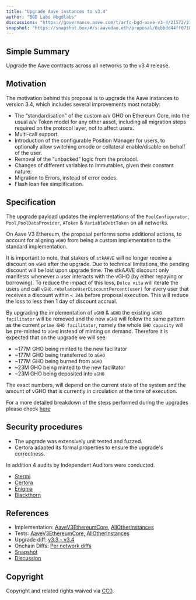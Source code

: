 ```yaml
---
title: "Upgrade Aave instances to v3.4"
author: "BGD Labs @bgdlabs"
discussions: "https://governance.aave.com/t/arfc-bgd-aave-v3-4/21572/21"
snapshot: "https://snapshot.box/#/s:aavedao.eth/proposal/0xbbdd44ff07184dc17b9215414f5bb747a48c19e699c7505df35a7e1ca54e9da6"
---
```


## Simple Summary

Upgrade the Aave contracts across all networks to the v3.4 release.

## Motivation

The motivation behind this proposal is to upgrade the Aave instances to version 3.4, which includes several improvements most notably:

- The “standardisation” of the custom a/v GHO on Ethereum Core, into the usual a/v Token model for any other asset, including all migration steps required on the protocol layer, not to affect users.
- Multi-call support.
- Introduction of the configurable Position Manager for users, to optionally allow switching emode or collateral enable/disable on behalf of the user.
- Removal of the “unbacked” logic from the protocol.
- Changes of different variables to immutables, given their constant nature.
- Migration to Errors, instead of error codes.
- Flash loan fee simplification.

## Specification

The upgrade payload updates the implementations of the `PoolConfigurator`, `Pool`,`PoolDataProvider`, `AToken` & `VariableDebtToken` on all networks.

On Aave V3 Ethereum, the proposal performs some additional actions, to account for aligning `vGHO` from being a custom implementation to the standard implementation.

It is important to note, that stakers of `stkAAVE` will no longer receive a discount on `vGHO` after the upgrade.
Due to technical limitations, the pending discount will be lost upon upgrade time. The stkAAVE discount only manifests whenever a user interacts with the vGHO (by either repaying or borrowing).
To reduce the impact of this loss, `Dolce vita` will iterate the users and call `vGHO.rebalanceUserDiscountPercent(user)` for every user that receives a discount within `< 24h` before proposal execution.
This will reduce the loss to less then 1 day of discount accrual.

By upgrading the implementation of `vGHO` & `aGHO` the existing `aGHO facilitator` will be removed and the new `aGHO` will follow the same pattern as the current `prime GHO facilitator`, namely the whole `GHO capacity` will be pre-minted to `aGHO` instead of minting on demand. Therefore it is expected that on the upgrade we will see:

- ~177M GHO being minted to the new facilitator
- ~177M GHO being transferred to `aGHO`
- ~177M GHO being burned from `aGHO`
- ~23M GHO being minted to the new facilitator
- ~23M GHO being deposited into `aGHO`

The exact numbers, will depend on the current state of the system and the amount of vGHO that is currently in circulation at the time of execution.

For a more detailed breakdown of the steps performed during the upgrades please check [here](https://github.com/bgd-labs/protocol-v3.4-upgrade?tab=readme-ov-file#general-upgrade-sequence-via-upgradepayload)

## Security procedures

- The upgrade was extensively unit tested and fuzzed.
- Certora adapted its formal properties to ensure the upgrade's correctness.

In addition 4 audits by Independent Auditors were conducted.

- [Stermi](https://github.com/aave-dao/aave-v3-origin/blob/74412e2b6e0b1973fac6837b6a488f8eaaeac4b1/audits/2025-06-11_Stermi_Aave-v3.4_Report.md)
- [Certora](https://github.com/aave-dao/aave-v3-origin/blob/74412e2b6e0b1973fac6837b6a488f8eaaeac4b1/audits/2025-06-11_Certora_Aave-v3.4_Report.pdf)
- [Enigma](https://github.com/aave-dao/aave-v3-origin/blob/74412e2b6e0b1973fac6837b6a488f8eaaeac4b1/audits/2025-05-13_Enigma_Aave-v3.4.pdf)
- [Blackthorn](https://github.com/aave-dao/aave-v3-origin/blob/74412e2b6e0b1973fac6837b6a488f8eaaeac4b1/audits/2025-06-12_Blackthorn-v3.4_Report.pdf)

## References

- Implementation: [AaveV3EthereumCore](https://github.com/bgd-labs/protocol-v3.4-upgrade/blob/main/src/UpgradePayloadMainnet.sol), [AllOtherInstances](https://github.com/bgd-labs/protocol-v3.4-upgrade/blob/main/src/UpgradePayload.sol)
- Tests: [AaveV3EthereumCore](https://github.com/bgd-labs/protocol-v3.4-upgrade/blob/main/test/MainnetCore.t.sol), [AllOtherInstances](https://github.com/bgd-labs/protocol-v3.4-upgrade/blob/main/test/UpgradeTest.t.sol)
- Upgrade diff: [v3.3 - v3.4](https://github.com/aave-dao/aave-v3-origin/pull/129)
- Onchain Diffs: [Per network diffs](https://github.com/bgd-labs/protocol-v3.4-upgrade/tree/main/diffs/code)
- [Snapshot](https://snapshot.box/#/s:aavedao.eth/proposal/0xbbdd44ff07184dc17b9215414f5bb747a48c19e699c7505df35a7e1ca54e9da6)
- [Discussion](https://governance.aave.com/t/arfc-bgd-aave-v3-4/21572/20)

## Copyright

Copyright and related rights waived via [CC0](https://creativecommons.org/publicdomain/zero/1.0/).
